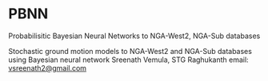 # PBNN
Probabilisitic Bayesian Neural Networks to NGA-West2, NGA-Sub databases

Stochastic ground motion models to NGA-West2 and NGA-Sub databases using Bayesian neural network
Sreenath Vemula, STG Raghukanth
email: vsreenath2@gmail.com

